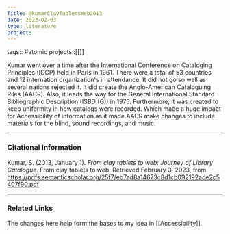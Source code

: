 ```yaml
---
Title: @kumarClayTabletsWeb2013
date: 2023-02-03
type: literature
project:
---
```

tags:: #atomic 
projects::[[]]


Kumar went over a time after the International Conference on Cataloging Principles (ICCP) held in Paris in 1961. There were a total of 53 countries and 12 internation organization's in attendance. It did not go so well as several nations rejected it. It did create the Anglo-American Cataloguing Riles (AACR). Also, it leads the way for the General International Standard Bibliographic Description (ISBD (G)) in 1975. Furthermore, it was created to keep uniformity in how catalogs were recorded. Which made a huge impact for Accessibility of information as it made AACR make changes to include materials for the blind, sound recordings, and music.

---
### Citational Information

Kumar, S. (2013, January 1). _From clay tablets to web: Journey of Library Catalogue_. From clay tablets to web. Retrieved February 3, 2023, from https://pdfs.semanticscholar.org/25f7/eb7ad8a14673c8d1cb092192ade2c5407f90.pdf

---

### Related Links

The changes here help form the bases to my idea in [[Accessibility]].